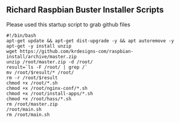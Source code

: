 ## Richard Raspbian Buster Installer Scripts
Please used this startup script to grab github files

```
#!/bin/bash
apt-get update && apt-get dist-upgrade -y && apt autoremove -y
apt-get -y install unzip
wget https://github.com/krdesigns-com/raspbian-install/archive/master.zip
unzip /root/master.zip -d /root/
result=`ls -F /root/ | grep /`
mv /root/$result/* /root/
rm -r /root/$result
chmod +x /root/*.sh
chmod +x /root/nginx-conf/*.sh
chmod +x /root/install-apps/*.sh
chmod +x /root/hass/*.sh
rm /root/master.zip
/root/main.sh
rm /root/main.sh
```